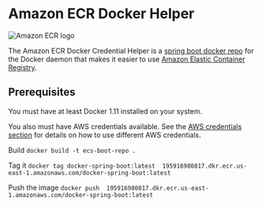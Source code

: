 # Amazon ECR Docker Helper

![Amazon ECR logo](docs/ecr.png "Amazon ECR")


The Amazon ECR Docker Credential Helper is a
[spring boot docker 
repo](https://github.com/mahyess/docker-spring-boot)
for the Docker daemon that makes it easier to use
[Amazon Elastic Container Registry](https://aws.amazon.com/ecr/).

## Prerequisites

You must have at least Docker 1.11 installed on your system.

You also must have AWS credentials available.  See the [AWS credentials section](#aws-credentials) for details on how to
use different AWS credentials.

Build 
`docker build -t ecs-boot-repo .`

Tag it
`docker tag docker-spring-boot:latest 
195916980817.dkr.ecr.us-east-1.amazonaws.com/docker-spring-boot:latest`

Push the image
`docker push 
195916980817.dkr.ecr.us-east-1.amazonaws.com/docker-spring-boot:latest`
